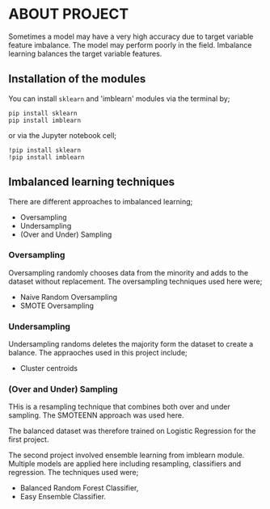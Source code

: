 # ABOUT PROJECT

Sometimes a model may have a very high accuracy due to target variable feature imbalance. The model may perform poorly in the field. Imbalance learning balances the target variable features. 

## Installation of the modules

You can install `sklearn` and 'imblearn' modules via the terminal by;
```
pip install sklearn
pip install imblearn
```
 or via the Jupyter notebook cell;

 ```
 !pip install sklearn
 !pip install imblearn
 ```

 ## Imbalanced learning techniques

 There are different approaches to imbalanced learning;
 * Oversampling
 * Undersampling
 * (Over and Under) Sampling

 ### Oversampling
 Oversampling randomly chooses data from the minority and adds to the dataset without replacement. The oversampling techniques used here were;
 * Naive Random Oversampling
 * SMOTE Oversampling

 ### Undersampling
 Undersampling randoms deletes the majority form the dataset to create a balance. The appraoches used in this project include;
 * Cluster centroids

 ### (Over and Under) Sampling 

THis is a resampling technique that combines both over and under sampling. The SMOTEENN approach was used here.


The balanced dataset was therefore trained on Logistic Regression for the first project.

The second project involved ensemble learning from imblearn module. Multiple models are applied here including resampling, classifiers and regression. The techniques used were;
* Balanced Random Forest Classifier,
* Easy Ensemble Classifier.